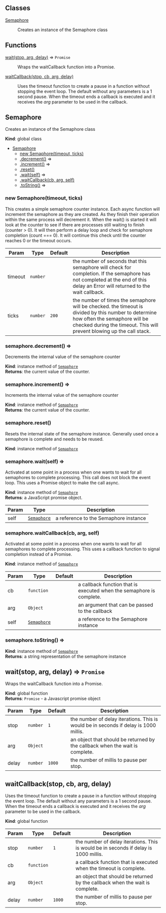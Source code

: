 ## Classes

<dl>
<dt><a href="#Semaphore">Semaphore</a></dt>
<dd><p>Creates an instance of the Semaphore class</p>
</dd>
</dl>

## Functions

<dl>
<dt><a href="#wait">wait(stop, arg, delay)</a> ⇒ <code>Promise</code></dt>
<dd><p>Wraps the waitCallback function into a Promise.</p>
</dd>
<dt><a href="#waitCallback">waitCallback(stop, cb, arg, delay)</a></dt>
<dd><p>Uses the timeout function to create a pause in a function without stopping
the event loop.  The default without any parameters is a 1 second pause.
When the timeout ends a callback is executed and it receives the <em>arg</em>
parameter to be used in the callback.</p>
</dd>
</dl>

<a name="Semaphore"></a>

## Semaphore
Creates an instance of the Semaphore class

**Kind**: global class  

* [Semaphore](#Semaphore)
    * [new Semaphore(timeout, ticks)](#new_Semaphore_new)
    * [.decrement()](#Semaphore+decrement) ⇒
    * [.increment()](#Semaphore+increment) ⇒
    * [.reset()](#Semaphore+reset)
    * [.wait(self)](#Semaphore+wait) ⇒
    * [.waitCallback(cb, arg, self)](#Semaphore+waitCallback)
    * [.toString()](#Semaphore+toString) ⇒

<a name="new_Semaphore_new"></a>

### new Semaphore(timeout, ticks)
This creates a simple semaphore counter instance.  Each async function
will increment the semaphore as they are created.  As they finish their
operation within the same process will decrement it.  When the wait() is
started it will look at the counter to see if there are processes still
waiting to finish (counter > 0).  It will then perform a delay loop
and check for semaphore completion (count === 0).  It will continue this
check until the counter reaches 0 or the timeout occurs.


| Param | Type | Default | Description |
| --- | --- | --- | --- |
| timeout | <code>number</code> |  | the number of seconds that this semaphore will check for completion.  If the semaphore has not completed at the end of this delay an Error will returned to the wait callback. |
| ticks | <code>number</code> | <code>200</code> | the number of times the semaphore will be checked. the timeout is divided by this number to determine how often the semaphore will be checked during the timeout.  This will prevent blowing up the call stack. |

<a name="Semaphore+decrement"></a>

### semaphore.decrement() ⇒
Decrements the internal value of the semaphore counter

**Kind**: instance method of <code>[Semaphore](#Semaphore)</code>  
**Returns**: the current value of the counter.  
<a name="Semaphore+increment"></a>

### semaphore.increment() ⇒
Increments the internal value of the semaphore counter

**Kind**: instance method of <code>[Semaphore](#Semaphore)</code>  
**Returns**: the current value of the counter.  
<a name="Semaphore+reset"></a>

### semaphore.reset()
Resets the internal state of the semaphore instance.  Generally used
once a semaphore is complete and needs to be reused.

**Kind**: instance method of <code>[Semaphore](#Semaphore)</code>  
<a name="Semaphore+wait"></a>

### semaphore.wait(self) ⇒
Activated at some point in a process when one wants to wait for all
semaphores to complete processing.  This call does not block the event
loop.  This uses a Promise object to make the call async.

**Kind**: instance method of <code>[Semaphore](#Semaphore)</code>  
**Returns**: a JavaScript promise object.  

| Param | Type | Description |
| --- | --- | --- |
| self | <code>[Semaphore](#Semaphore)</code> | a reference to the Semaphore instance |

<a name="Semaphore+waitCallback"></a>

### semaphore.waitCallback(cb, arg, self)
Activated at some point in a process when one wants to wait for all
semaphores to complete processing.  This uses a callback function to
signal completion instead of a Promise.

**Kind**: instance method of <code>[Semaphore](#Semaphore)</code>  

| Param | Type | Default | Description |
| --- | --- | --- | --- |
| cb | <code>function</code> |  | a callback function that is executed when the semaphore is complete. |
| arg | <code>Object</code> | <code></code> | an argument that can be passed to the callback |
| self | <code>[Semaphore](#Semaphore)</code> |  | a reference to the Semaphore instance |

<a name="Semaphore+toString"></a>

### semaphore.toString() ⇒
**Kind**: instance method of <code>[Semaphore](#Semaphore)</code>  
**Returns**: a string representation of the semaphore instance  
<a name="wait"></a>

## wait(stop, arg, delay) ⇒ <code>Promise</code>
Wraps the waitCallback function into a Promise.

**Kind**: global function  
**Returns**: <code>Promise</code> - a Javascript promise object  

| Param | Type | Default | Description |
| --- | --- | --- | --- |
| stop | <code>number</code> | <code>1</code> | the number of delay iterations.  This is would be in seconds if delay is 1000 millis. |
| arg | <code>Object</code> | <code></code> | an object that should be returned by the callback when the wait is complete. |
| delay | <code>number</code> | <code>1000</code> | the number of millis to pause per stop. |

<a name="waitCallback"></a>

## waitCallback(stop, cb, arg, delay)
Uses the timeout function to create a pause in a function without stopping
the event loop.  The default without any parameters is a 1 second pause.
When the timeout ends a callback is executed and it receives the *arg*
parameter to be used in the callback.

**Kind**: global function  

| Param | Type | Default | Description |
| --- | --- | --- | --- |
| stop | <code>number</code> | <code>1</code> | the number of delay iterations.  This is would be in seconds if delay is 1000 millis. |
| cb | <code>function</code> | <code></code> | a callback function that is executed when the timeout is complete. |
| arg | <code>Object</code> | <code></code> | an object that should be returned by the callback when the wait is complete. |
| delay | <code>number</code> | <code>1000</code> | the number of millis to pause per stop. |


